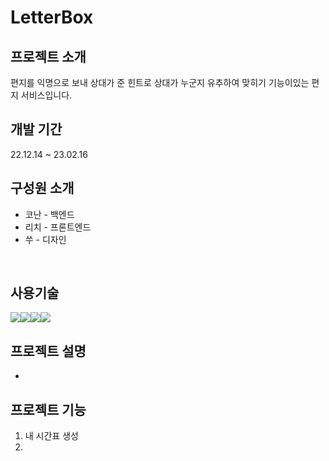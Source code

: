 # LetterBox

## 프로젝트 소개
편지를 익명으로 보내 상대가 준 힌트로 상대가 누군지 유추하여 맞히기 기능이있는 편지 서비스입니다.
<br>

## 개발 기간
22.12.14 ~ 23.02.16
<br>

## 구성원 소개
- 코난 - 백엔드
- 리치 - 프론트엔드
- 쑤 - 디자인
<br>

## 사용기술
<img src="https://img.shields.io/badge/SpringBoot-6DB33F?style=flat&logo=SpringBoot&logoColor=white" /><img src="https://img.shields.io/badge/MySQL-4479A1?style=flat&logo=MySQL&logoColor=white" /><img src="https://img.shields.io/badge/React-61DAFB?style=flat&logo=React&logoColor=white"/><img src="https://img.shields.io/badge/Figma-F24E1E?style=flat&logo=Figma&logoColor=white"/>

## 프로젝트 설명
-
## 프로젝트 기능
1. 내 시간표 생성
2. 
